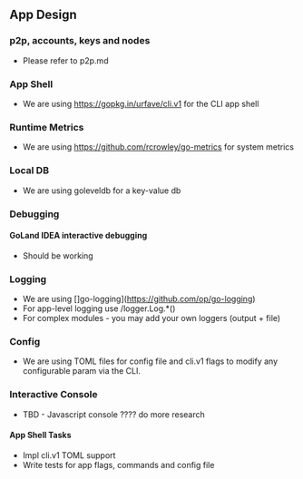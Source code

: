 ## App Design

### p2p, accounts, keys and nodes
- Please refer to p2p.md

### App Shell
- We are using https://gopkg.in/urfave/cli.v1 for the CLI app shell

### Runtime Metrics
- We are using https://github.com/rcrowley/go-metrics for system metrics

### Local DB
- We are using goleveldb for a key-value db

### Debugging

#### GoLand IDEA interactive debugging
- Should be working 


### Logging
- We are using []go-logging](https://github.com/op/go-logging)
- For app-level logging use /logger.Log.*()
- For complex modules - you may add your own loggers (output + file)

### Config
- We are using TOML files for config file and cli.v1 flags to modify any configurable param via the CLI.

### Interactive Console
- TBD - Javascript console ???? do more research

#### App Shell Tasks

- Impl cli.v1 TOML support
- Write tests for app flags, commands and config file
